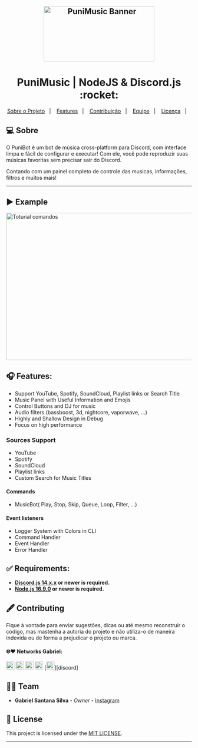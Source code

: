 
<h2 align="center">
    <img alt="PuniMusic Banner" title="" src="https://user-images.githubusercontent.com/53992405/216742487-17014560-db87-4c5c-ba7f-1eb639f489a3.png" height="150px" width="300px" />
</h2>

<p align="center">
  <h1 align="center">PuniMusic | NodeJS & Discord.js :rocket:</h1>
</p>

<p align="center">
  <a href="#-sobre">Sobre o Projeto</a>&nbsp;&nbsp;&nbsp;|&nbsp;&nbsp;&nbsp;
  <a href="#-features">Features</a>&nbsp;&nbsp;&nbsp;|&nbsp;&nbsp;&nbsp;
  <a href="#%EF%B8%8F-contributing">Contribuição</a>&nbsp;&nbsp;&nbsp;|&nbsp;&nbsp;&nbsp;
  <a href="#-networks-gabriel">Equipe</a>&nbsp;&nbsp;&nbsp;|&nbsp;&nbsp;&nbsp;
  <a href="#-license">Licença</a>&nbsp;&nbsp;&nbsp;|&nbsp;&nbsp;&nbsp;
</p>

## 💻 Sobre

O PuniBot é um bot de música cross-platform para Discord, com interface limpa e fácil de configurar e executar! Com ele, você pode reproduzir suas músicas favoritas sem precisar sair do Discord.
 
Contando com um painel completo de controle das musicas, informações, filtros e muitos mais!

___

## ▶️ Example
<img  alt="Toturial comandos" src="https://user-images.githubusercontent.com/53992405/216743507-f97055af-4cc2-41a3-bc7a-feee40522ae0.gif" height="400px" width="600px">

## 🎧 Features:

* Support YouTube, Spotify, SoundCloud, Playlist links or Search Title
* Music Panel with Useful Information and Emojis
* Control Buttons and DJ for music
* Audio filters (bassboost, 3d, nightcore, vaporwave, ...)
* Highly and Shallow Design in Debug
* Focus on high performance

### Sources Support

* YouTube
* Spotify
* SoundCloud
* Playlist links
* Custom Search for Music Titles

#### Commands

* MusicBot( Play, Stop, Skip, Queue, Loop, Filter, ...)

#### Event listeners

* Logger System with Colors in CLI
* Command Handler
* Event Handler
* Error Handler

## ✅ Requirements:

* **[Discord.js 14.x.x](https://discord.js.org/#/) or newer is required.**
* **[Node.js 16.9.0](https://nodejs.org/en/) or newer is required.**

## 🖋️ Contributing

Fique à vontade para enviar sugestões, dicas ou até mesmo reconstruir o código, mas mastenha a autoria do projeto e não utiliza-o de maneira indevida ou de forma a prejudicar o projeto ou marca.

#### 🌐❤ Networks Gabriel:

[<img alt="GitHub followers Gabriel" src="https://img.shields.io/github/followers/PuniGC?label=Follow&style=social" height="22" title="Follow me"/>][github-ga]
[<img alt="Instagram Gabriel" src="https://img.shields.io/badge/Instagram-E4405F?style=for-the-badge&logo=instagram&logoColor=white&link=instagram.com/gabrielsants_dev/" height="22" />][instagram-ga]
[<img alt="Mail to Gabriel" src="https://img.shields.io/badge/-Gmail-c14438?style=flat&logo=Gmail&logoColor=white" height="22" title="gabriel04.ok@gmail.com" />][email-ga]
[<img alt="Linkedin Gabriel" src="https://img.shields.io/badge/-LinkedIn-blue?style=flat-square&logo=Linkedin&logoColor=white&link=https://www.linkedin.com/in/gabriel-santana-silva/" height="22" />][linkedin-ga]
[<img alt="Discord Profile" src="https://img.shields.io/badge/Discord-7289DA?style=for-the-badge&logo=discord&logoColor=white&link=dsc.bio/punidc" height="22" />][discord]

## 👨‍💻 Team

* **Gabriel Santana Silva** - *Owner* - [Instagram](https://www.instagram.com/gabrielsants_dev/)

## 📝 License

This project is licensed under the [MIT LICENSE][license].

---
[github-ga]: https://github.com/PuniGC
[linkedin-ga]: https://www.linkedin.com/in/gabriel-santana-silva/
[email-ga]: mailto:gabriel04.ok@gmail.com
[instagram-ga]: https://www.instagram.com/gabrielsants_dev/
[license]: LICENSE
